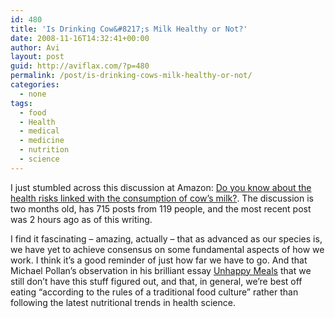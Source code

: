 ```yaml
---
id: 480
title: 'Is Drinking Cow&#8217;s Milk Healthy or Not?'
date: 2008-11-16T14:32:41+00:00
author: Avi
layout: post
guid: http://aviflax.com/?p=480
permalink: /post/is-drinking-cows-milk-healthy-or-not/
categories:
  - none
tags:
  - food
  - Health
  - medical
  - medicine
  - nutrition
  - science
---
```

I just stumbled across this discussion at Amazon: [Do you know about the health risks linked with the consumption of cow&#8217;s milk?](http://www.amazon.com/tag/health/forum/ref=cm_cd_dp_rt_tft_tp?%5Fencoding=UTF8&cdForum=Fx1EO24KZG65FCB&cdThread=Tx1TWMQPVZJR8MA). The discussion is two months old, has 715 posts from 119 people, and the most recent post was 2 hours ago as of this writing.

I find it fascinating – amazing, actually – that as advanced as our species is, we have yet to achieve consensus on some fundamental aspects of how we work. I think it&#8217;s a good reminder of just how far we have to go. And that Michael Pollan&#8217;s observation in his brilliant essay [Unhappy Meals](http://www.nytimes.com/2007/01/28/magazine/28nutritionism.t.html) that we still don&#8217;t have this stuff figured out, and that, in general, we&#8217;re best off eating &#8220;according to the rules of a traditional food culture&#8221; rather than following the latest nutritional trends in health science.